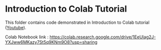 # Introduction to Colab Tutorial

This folder contains code demonstrated in Introduction to Colab tutorial ([Youtube](https://www.youtube.com/watch?v=oCngVVBSsmA&t=469s)).

Colab Notebook link : https://colab.research.google.com/drive/1EeUlag2J-YXJww6MKazy7St5q9KNm9O8?usp=sharing
